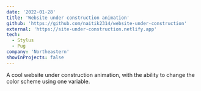 ```yaml
---
date: '2022-01-28'
title: 'Website under construction animation'
github: 'https://github.com/naitik2314/website-under-construction'
external: 'https://site-under-construction.netlify.app'
tech:
  - Stylus
  - Pug
company: 'Northeastern'
showInProjects: false
---
```


A cool website under construction animation, with the ability to change the color scheme using one variable.
